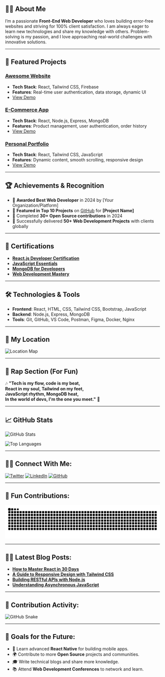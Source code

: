 ## 👨‍💻 About Me
I’m a passionate **Front-End Web Developer** who loves building error-free websites and striving for 100% client satisfaction. I am always eager to learn new technologies and share my knowledge with others. Problem-solving is my passion, and I love approaching real-world challenges with innovative solutions.

---

## 🚀 Featured Projects

### [Awesome Website](https://github.com/your-repo/project1)
- **Tech Stack**: React, Tailwind CSS, Firebase
- **Features**: Real-time user authentication, data storage, dynamic UI
- [View Demo](https://live-demo-link)

### [E-Commerce App](https://github.com/your-repo/project2)
- **Tech Stack**: React, Node.js, Express, MongoDB
- **Features**: Product management, user authentication, order history
- [View Demo](https://live-demo-link)

### [Personal Portfolio](https://github.com/your-repo/portfolio)
- **Tech Stack**: React, Tailwind CSS, JavaScript
- **Features**: Dynamic content, smooth scrolling, responsive design
- [View Demo](https://live-demo-link)

---

## 🏆 Achievements & Recognition

- 🏅 **Awarded Best Web Developer** in 2024 by [Your Organization/Platform]
- 🎉 **Featured in Top 10 Projects** on [GitHub](https://github.com) for **[Project Name]**
- 🚀 Completed **30+ Open Source contributions** in 2024
- 🌟 Successfully delivered **50+ Web Development Projects** with clients globally

---

## 🏅 Certifications

- **[React.js Developer Certification](https://www.certificate-link.com)**
- **[JavaScript Essentials](https://www.certificate-link.com)**
- **[MongoDB for Developers](https://www.certificate-link.com)**
- **[Web Development Mastery](https://www.certificate-link.com)**

---

## 🛠️ Technologies & Tools

- **Frontend**: React, HTML, CSS, Tailwind CSS, Bootstrap, JavaScript
- **Backend**: Node.js, Express, MongoDB
- **Tools**: Git, GitHub, VS Code, Postman, Figma, Docker, Nginx

---

## 📍 My Location
![Location Map](https://maps.googleapis.com/maps/api/staticmap?center=37.7749,-122.4194&zoom=14&size=400x400&markers=color:red%7C37.7749,-122.4194)

---

## 🎤 Rap Section (For Fun)
🎶 **"Tech is my flow, code is my beat,  
React in my soul, Tailwind on my feet,  
JavaScript rhythm, MongoDB heat,  
In the world of devs, I'm the one you meet."** 🎤

---

## 📈 GitHub Stats
![GitHub Stats](https://github-readme-stats.vercel.app/api?username=Anondoraydev&show_icons=true&hide_title=true&count_private=true&theme=merko)

![Top Languages](https://github-readme-stats.vercel.app/api/top-langs/?username=Anondoraydev&layout=compact&theme=merko)

---

## 🧑‍💻 Connect With Me:
[![Twitter](https://img.shields.io/twitter/follow/yourhandle?logo=twitter&style=for-the-badge)](https://twitter.com/yourhandle)
[![LinkedIn](https://img.shields.io/badge/LinkedIn-0077B5?logo=linkedin&style=for-the-badge)](https://www.linkedin.com/in/your-profile/)
[![GitHub](https://img.shields.io/github/followers/Anondoraydev?logo=github&style=for-the-badge)](https://github.com/Anondoraydev)

---

## 🎉 Fun Contributions:
![snake gif](https://github.com/Anondoraydev/Anondoraydev/blob/output/github-snake-dark.svg)

---

## 🧑‍💻 Latest Blog Posts:
- **[How to Master React in 30 Days](https://your-blog-link.com)**
- **[A Guide to Responsive Design with Tailwind CSS](https://your-blog-link.com)**
- **[Building RESTful APIs with Node.js](https://your-blog-link.com)**
- **[Understanding Asynchronous JavaScript](https://your-blog-link.com)**

---

## 🐍 Contribution Activity:
![GitHub Snake](https://raw.githubusercontent.com/Anondoraydev/Anondoraydev/blob/output/github-contribution-grid-snake.svg)

---

## 🎯 Goals for the Future:
- 🚀 Learn advanced **React Native** for building mobile apps.
- 🌍 Contribute to more **Open Source** projects and communities.
- 🎓 Write technical blogs and share more knowledge.
- 📚 Attend **Web Development Conferences** to network and learn.
